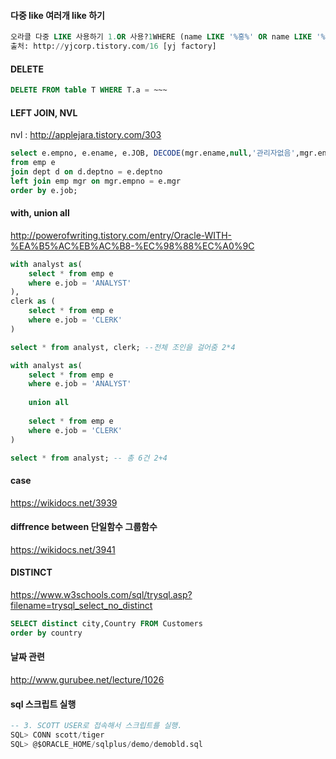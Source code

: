 #### 다중 like 여러개 like 하기
````sql
오라클 다중 LIKE 사용하기 1.OR 사용?1WHERE (name LIKE '%홍%' OR name LIKE '%김%' OR name LIKE '%서%')2. 정규식 사용 (10g 이상)?1WHERE REGEXP_LIKE(name, '홍|김|서')
출처: http://yjcorp.tistory.com/16 [yj factory]
````

#### DELETE
````sql
DELETE FROM table T WHERE T.a = ~~~ 
````
#### LEFT JOIN, NVL
nvl : http://applejara.tistory.com/303
````SQL
select e.empno, e.ename, e.JOB, DECODE(mgr.ename,null,'관리자없음',mgr.ename)--NVL2(mgr.ename, mgr.ename, '노관리자') 관리자 --NVL은 숫자인수로만 들어감
from emp e
join dept d on d.deptno = e.deptno 
left join emp mgr on mgr.empno = e.mgr
order by e.job;

````

#### with, union all
http://powerofwriting.tistory.com/entry/Oracle-WITH-%EA%B5%AC%EB%AC%B8-%EC%98%88%EC%A0%9C
```` sql
with analyst as(
    select * from emp e
    where e.job = 'ANALYST'
),
clerk as (
    select * from emp e
    where e.job = 'CLERK'
)

select * from analyst, clerk; --전체 조인을 걸어줌 2*4

with analyst as(
    select * from emp e
    where e.job = 'ANALYST'
    
    union all
    
    select * from emp e
    where e.job = 'CLERK'
)

select * from analyst; -- 총 6건 2+4
````
#### case
https://wikidocs.net/3939
#### diffrence between 단일함수 그룹함수
https://wikidocs.net/3941
#### DISTINCT
https://www.w3schools.com/sql/trysql.asp?filename=trysql_select_no_distinct
````SQL
SELECT distinct city,Country FROM Customers
order by country
````
#### 날짜 관련
http://www.gurubee.net/lecture/1026
#### sql 스크립트 실행
````sql
-- 3. SCOTT USER로 접속해서 스크립트를 실행. 
SQL> CONN scott/tiger
SQL> @$ORACLE_HOME/sqlplus/demo/demobld.sql   
````

